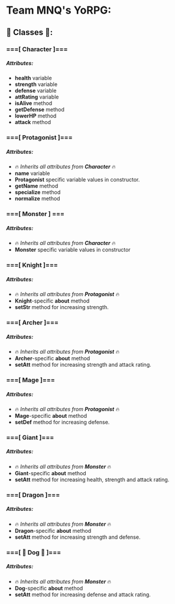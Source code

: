 # Team **MNQ**'s YoRPG:

## :star2: Classes :star2::

### ===[ Character ]===
##### *Attributes*:
- **health** variable
- **strength** variable
- **defense** variable
- **attRating** variable
- **isAlive** method
- **getDefense** method
- **lowerHP** method
- **attack** method

### ===[ Protagonist ]===
##### *Attributes*:
- :fire: *Inherits all attributes from **Character*** :fire:
- **name** variable
- **Protagonist** specific variable values in constructor.
- **getName** method
- **specialize** method
- **normalize** method

### ===[ Monster ] ===
##### *Attributes*:
- :fire: *Inherits all attributes from **Character*** :fire:
- **Monster** specific variable values in constructor

### ===[ Knight ]===
##### *Attributes*:
- :fire: *Inherits all attributes from **Protagonist*** :fire:
- **Knight**-specific **about** method
- **setStr** method for increasing strength.

### ===[ Archer ]===
##### *Attributes*:
- :fire: *Inherits all attributes from **Protagonist*** :fire:
- **Archer**-specific **about** method
- **setAtt** method for increasing strength and attack rating.

### ===[ Mage ]===
##### *Attributes*:
- :fire: *Inherits all attributes from **Protagonist*** :fire:
- **Mage**-specific **about** method
- **setDef** method for increasing defense.

### ===[ Giant ]===
##### *Attributes*:
- :fire: *Inherits all attributes from **Monster*** :fire:
- **Giant**-specific **about** method
- **setAtt** method for increasing health, strength and attack rating.

### ===[ Dragon ]===
##### *Attributes*:
- :fire: *Inherits all attributes from **Monster*** :fire:
- **Dragon**-specific **about** method
- **setAtt** method for increasing strength and defense.

### ===[ :dog: Dog :dog: ]===
##### *Attributes*:
- :fire: *Inherits all attributes from **Monster*** :fire:
- **Dog**-specific **about** method
- **setAtt** method for increasing defense and attack rating.
